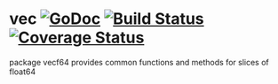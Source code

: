 # vec  [![GoDoc](https://godoc.org/github.com/chewxy/vecf64?status.svg)](https://godoc.org/github.com/chewxy/vecf64) [![Build Status](https://travis-ci.org/chewxy/vecf64.svg?branch=master)](https://travis-ci.org/chewxy/vecf64) [![Coverage Status](https://coveralls.io/repos/github/chewxy/vecf64/badge.svg?branch=master)](https://coveralls.io/github/chewxy/vecf64?branch=master)

package vecf64 provides common functions and methods for slices of float64
